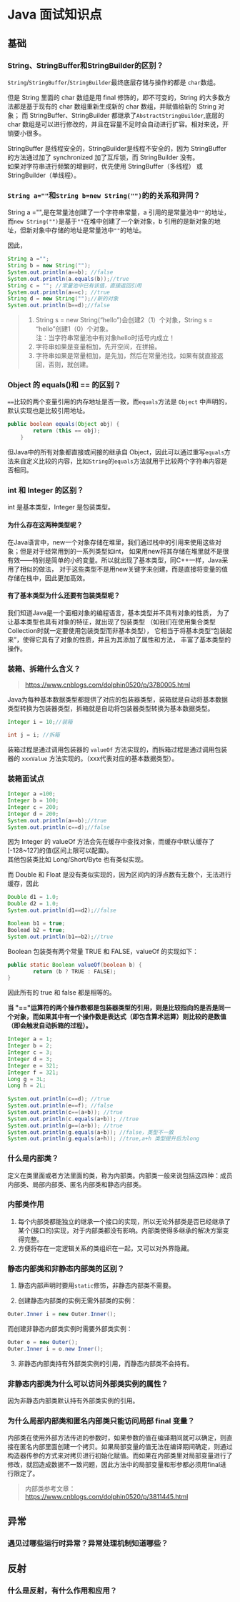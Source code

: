 # Java 面试知识点

## 基础

### String、StringBuffer和StringBuilder的区别？

`String`/`StringBuffer`/`StringBuilder`最终底层存储与操作的都是 `char`数组。  

但是 String 里面的 char 数组是用 final 修饰的，即不可变的，String 的大多数方法都是基于现有的 char 数组重新生成新的 char 数组，并赋值给新的 String 对象；
而 StringBuffer、StringBuilder 都继承了`AbstractStringBuilder`,底层的 char 数组是可以进行修改的，并且在容量不足时会自动进行扩容。相对来说，开销要小很多。

StringBuffer 是线程安全的，StringBuilder是线程不安全的，因为 StringBuffer 的方法通过加了 synchronized 加了互斥锁，而 StringBuilder 没有。  
如果对字符串进行频繁的增删时，优先使用 StringBuffer（多线程） 或 StringBuilder（单线程）。

### `String a=""`和`String b=new String("")`的的关系和异同？
String a ="",是在常量池创建了一个字符串常量，a 引用的是常量池中`""`的地址，而`new String("")`是基于`""`在堆中创建了一个新对象，b 引用的是新对象的地址，但新对象中存储的地址是常量池中`""`的地址。   

因此，
```java
String a ="";
String b = new String("");
System.out.println(a==b); //false
System.out.println(a.equals(b));//true
String c = ""; //常量池中已有该值，直接返回引用
System.out.println(a==c); //true
String d = new String("");//新的对象
System.out.println(b==d);//false

``` 
>1. String s = new String(“hello”)会创建2（1）个对象，String s = “hello”创建1（0）个对象。   
 注：当字符串常量池中有对象hello时括号内成立！
> 2. 字符串如果是变量相加，先开空间，在拼接。
> 3. 字符串如果是常量相加，是先加，然后在常量池找，如果有就直接返回，否则，就创建。  

### Object 的 equals()和 == 的区别？
`==`比较的两个变量引用的内存地址是否一致，而`equals`方法是 `Object` 中声明的，默认实现也是比较引用地址。
```java
public boolean equals(Object obj) {
        return (this == obj);
    }
```
但Java中的所有对象都直接或间接的继承自 Object，因此可以通过重写`equals`方法来自定义比较的内容，比如`String`的`equals`方法就用于比较两个字符串内容是否相同。  

### int 和 Integer 的区别？
int 是基本类型，Integer 是包装类型。

#### 为什么存在这两种类型呢？
在Java语言中，new一个对象存储在堆里，我们通过栈中的引用来使用这些对象；但是对于经常用到的一系列类型如int，
如果用new将其存储在堆里就不是很有效——特别是简单的小的变量。所以就出现了基本类型，同C++一样，Java采用了相似的做法，
对于这些类型不是用new关键字来创建，而是直接将变量的值存储在栈中，因此更加高效。

#### 有了基本类型为什么还要有包装类型呢？
我们知道Java是一个面相对象的编程语言，基本类型并不具有对象的性质，
为了让基本类型也具有对象的特征，就出现了包装类型
（如我们在使用集合类型Collection时就一定要使用包装类型而非基本类型），
它相当于将基本类型“包装起来”，使得它具有了对象的性质，并且为其添加了属性和方法，
丰富了基本类型的操作。

### 装箱、拆箱什么含义？
> https://www.cnblogs.com/dolphin0520/p/3780005.html  

Java为每种基本数据类型都提供了对应的包装器类型，装箱就是自动将基本数据类型转换为包装器类型，拆箱就是自动将包装器类型转换为基本数据类型。  
```java
Integer i = 10;//装箱

int j = i; //拆箱
```
装箱过程是通过调用包装器的 `valueOf` 方法实现的，而拆箱过程是通过调用包装器的 `xxxValue` 方法实现的。（xxx代表对应的基本数据类型）。   

### 装箱面试点

```java
Integer a =100;
Integer b = 100;
Integer c = 200;
Integer d = 200;
System.out.println(a==b);//true
System.out.println(c==d);//false
```
   
因为 Integer 的 valueOf 方法会先在缓存中查找对象，而缓存中默认缓存了[-128~127]的值(区间上限可以配置)。  
其他包装类比如 Long/Short/Byte 也有类似实现。    


而 Double 和 Float 是没有类似实现的，因为区间内的浮点数有无数个，无法进行缓存，因此
```java
Double d1 = 1.0;
Double d2 = 1.0;
System.out.println(d1==d2);//false
```

```java
Boolean b1 = true;
Boolead b2 = true;
System.out.println(b1==b2);//true
```
Boolean 包装类有两个常量 TRUE 和 FALSE，valueOf 的实现如下：
```java
public static Boolean valueOf(boolean b) {
        return (b ? TRUE : FALSE);
}
```
因此所有的 true 和 false 都是相等的。    


**当 "=="运算符的两个操作数都是包装器类型的引用，则是比较指向的是否是同一个对象，而如果其中有一个操作数是表达式（即包含算术运算）则比较的是数值（即会触发自动拆箱的过程）。** 

```java
Integer a = 1;
Integer b = 2;
Integer c = 3;
Integer d = 3;
Integer e = 321;
Integer f = 321;
Long g = 3L;
Long h = 2L;
         
System.out.println(c==d); //true
System.out.println(e==f); //false
System.out.println(c==(a+b)); //true
System.out.println(c.equals(a+b)); //true
System.out.println(g==(a+b)); //true
System.out.println(g.equals(a+b)); //false，类型不一致
System.out.println(g.equals(a+h)); //true,a+h 类型提升后为long
```

### 什么是内部类？

定义在类里面或者方法里面的类，称为内部类。内部类一般来说包括这四种：成员内部类、局部内部类、匿名内部类和静态内部类。  
### 内部类作用
1. 每个内部类都能独立的继承一个接口的实现，所以无论外部类是否已经继承了某个(接口的)实现，对于内部类都没有影响。内部类使得多继承的解决方案变得完整。
2. 方便将存在一定逻辑关系的类组织在一起，又可以对外界隐藏。 

### 静态内部类和非静态内部类的区别？

1. 静态内部声明时要用`static`修饰，非静态内部类不需要。  

2. 创建静态内部类的实例无需外部类的实例：
```java
Outer.Inner i = new Outer.Inner();
```
而创建非静态内部类实例时需要外部类实例：
```java
Outer o = new Outer();
Outer.Inner i = o.new Inner();
```
3. 非静态内部类持有外部类实例的引用，而静态内部类不会持有。

### 非静态内部类为什么可以访问外部类实例的属性？
因为非静态内部类默认持有外部类实例的引用。

### 为什么局部内部类和匿名内部类只能访问局部 final 变量？
内部类在使用外部方法传进的参数时，如果参数的值在编译期间就可以确定，则直接在匿名内部里面创建一个拷贝。如果局部变量的值无法在编译期间确定，则通过构造器传参的方式来对拷贝进行初始化赋值。而如果在内部类里对局部变量进行了修改，就回造成数据不一致问题，因此方法中的局部变量和形参都必须用final进行限定了。

> 内部类参考文章：https://www.cnblogs.com/dolphin0520/p/3811445.html

## 异常
### 遇见过哪些运行时异常？异常处理机制知道哪些？


## 反射
### 什么是反射，有什么作用和应用？







